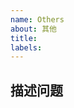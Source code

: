```yaml
---
name: Others
about: 其他
title:
labels:
---
```


<!--
⚠️ 如果是反馈问题，或功能建议，请选择对应的模板，这个模板只用于记录一些其他特殊问题。

1. 请确保你已经仔细阅读了 README，可能你的问题不是「问题」。
2. 请在 issues 页面搜索你的问题，很可能已被解决。

-->

## 描述问题

